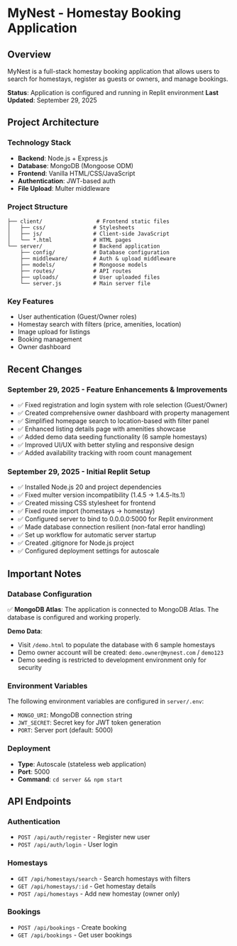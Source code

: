 # MyNest - Homestay Booking Application

## Overview
MyNest is a full-stack homestay booking application that allows users to search for homestays, register as guests or owners, and manage bookings.

**Status**: Application is configured and running in Replit environment
**Last Updated**: September 29, 2025

## Project Architecture

### Technology Stack
- **Backend**: Node.js + Express.js
- **Database**: MongoDB (Mongoose ODM)
- **Frontend**: Vanilla HTML/CSS/JavaScript
- **Authentication**: JWT-based auth
- **File Upload**: Multer middleware

### Project Structure
```
├── client/                 # Frontend static files
│   ├── css/               # Stylesheets
│   ├── js/                # Client-side JavaScript
│   └── *.html             # HTML pages
└── server/                # Backend application
    ├── config/            # Database configuration
    ├── middleware/        # Auth & upload middleware
    ├── models/            # Mongoose models
    ├── routes/            # API routes
    ├── uploads/           # User uploaded files
    └── server.js          # Main server file
```

### Key Features
- User authentication (Guest/Owner roles)
- Homestay search with filters (price, amenities, location)
- Image upload for listings
- Booking management
- Owner dashboard

## Recent Changes

### September 29, 2025 - Feature Enhancements & Improvements
- ✅ Fixed registration and login system with role selection (Guest/Owner)
- ✅ Created comprehensive owner dashboard with property management
- ✅ Simplified homepage search to location-based with filter panel
- ✅ Enhanced listing details page with amenities showcase
- ✅ Added demo data seeding functionality (6 sample homestays)
- ✅ Improved UI/UX with better styling and responsive design
- ✅ Added availability tracking with room count management

### September 29, 2025 - Initial Replit Setup
- ✅ Installed Node.js 20 and project dependencies
- ✅ Fixed multer version incompatibility (1.4.5 → 1.4.5-lts.1)
- ✅ Created missing CSS stylesheet for frontend
- ✅ Fixed route import (homestays → homestay)
- ✅ Configured server to bind to 0.0.0.0:5000 for Replit environment
- ✅ Made database connection resilient (non-fatal error handling)
- ✅ Set up workflow for automatic server startup
- ✅ Created .gitignore for Node.js project
- ✅ Configured deployment settings for autoscale

## Important Notes

### Database Configuration
✅ **MongoDB Atlas**: The application is connected to MongoDB Atlas. The database is configured and working properly.

**Demo Data**:
- Visit `/demo.html` to populate the database with 6 sample homestays
- Demo owner account will be created: `demo.owner@mynest.com` / `demo123`
- Demo seeding is restricted to development environment only for security

### Environment Variables
The following environment variables are configured in `server/.env`:
- `MONGO_URI`: MongoDB connection string
- `JWT_SECRET`: Secret key for JWT token generation
- `PORT`: Server port (default: 5000)

### Deployment
- **Type**: Autoscale (stateless web application)
- **Port**: 5000
- **Command**: `cd server && npm start`

## API Endpoints

### Authentication
- `POST /api/auth/register` - Register new user
- `POST /api/auth/login` - User login

### Homestays
- `GET /api/homestays/search` - Search homestays with filters
- `GET /api/homestays/:id` - Get homestay details
- `POST /api/homestays` - Add new homestay (owner only)

### Bookings
- `POST /api/bookings` - Create booking
- `GET /api/bookings` - Get user bookings
